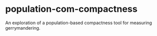 # population-com-compactness
An exploration of a population-based compactness tool for measuring gerrymandering.
